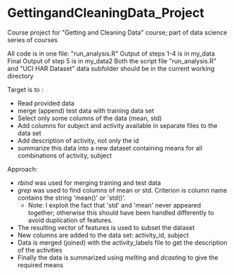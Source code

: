 GettingandCleaningData_Project
==============================
Course project for "Getting and Cleaning Data" course; part of data science series of courses

All code is in one file: "run_analysis.R"
Output of steps 1-4 is in my_data
Final Output of step 5 is in my_data2
Both the script file "run_analysis.R" and "UCI HAR Dataset" data subfolder should be in the current working directory

Target is to : 
* Read provided data 
* merge (append) test data with training data set
* Select only some columns of the data (mean, std)
* Add columns for subject and activity available in separate files to the data set
* Add description of activity, not only the id
* summarize this data into a new dataset containing means for all combinations of activity, subject

Approach:
* *rbind* was used for merging training and test data
* *grep* was used to find columns of mean or std. Criterion is column name contains the string 'mean()' or 'std()'. 
  * Note: I exploit the fact that 'std' and 'mean' never appeared together; otherwise this should have been handled differently to avoid duplication of features.
* The resulting vector of features is used to subset the dataset
* New columns are added to the data set: activity_id, subject
* Data is merged (joined) with the activity_labels file to get the description of the activities
* Finally the data is summarized using *melt*ing and *dcast*ing to give the required means
